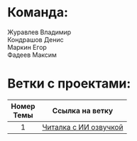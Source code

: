 # Команда:
Журавлев Владимир<br>
Кондрашов Денис<br>
Маркин Егор<br>
Фадеев Максим

# Ветки с проектами:
| Номер<br>Темы | Ссылка на ветку |
|:---:|---|
| 1 | [Читалка с ИИ озвучкой](https://github.com/Voldezhur/Startups/tree/ReadAloud) |
